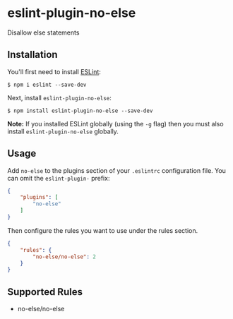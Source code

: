 # eslint-plugin-no-else

Disallow else statements

## Installation

You'll first need to install [ESLint](http://eslint.org):

```
$ npm i eslint --save-dev
```

Next, install `eslint-plugin-no-else`:

```
$ npm install eslint-plugin-no-else --save-dev
```

**Note:** If you installed ESLint globally (using the `-g` flag) then you must also install `eslint-plugin-no-else` globally.

## Usage

Add `no-else` to the plugins section of your `.eslintrc` configuration file. You can omit the `eslint-plugin-` prefix:

```json
{
    "plugins": [
        "no-else"
    ]
}
```


Then configure the rules you want to use under the rules section.

```json
{
    "rules": {
        "no-else/no-else": 2
    }
}
```

## Supported Rules

* no-else/no-else





